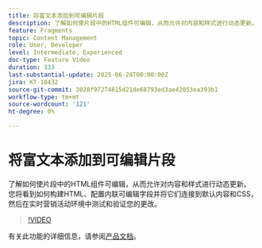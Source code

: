 ```yaml
---
title: 将富文本添加到可编辑片段
description: 了解如何使片段中的HTML组件可编辑，从而允许对内容和样式进行动态更新。 您将看到如何构建HTML、配置内联可编辑字段并将它们连接到默认内容和CSS，然后在实时营销活动环境中测试和验证您的更改。
feature: Fragments
topic: Content Management
role: User, Developer
level: Intermediate, Experienced
doc-type: Feature Video
duration: 333
last-substantial-update: 2025-06-24T00:00:00Z
jira: KT-18432
source-git-commit: 3028f97274815d21de68793ed3ae42053ea393b1
workflow-type: tm+mt
source-wordcount: '121'
ht-degree: 0%

---
```



# 将富文本添加到可编辑片段

了解如何使片段中的HTML组件可编辑，从而允许对内容和样式进行动态更新。 您将看到如何构建HTML、配置内联可编辑字段并将它们连接到默认内容和CSS，然后在实时营销活动环境中测试和验证您的更改。

>[!VIDEO](https://video.tv.adobe.com/v/3464363/?learn=on&enablevpops)

有关此功能的详细信息，请参阅[产品文档](https://experienceleague.adobe.com/zh-hans/docs/journey-optimizer/using/content-management/fragments/customizable-fragments)。
